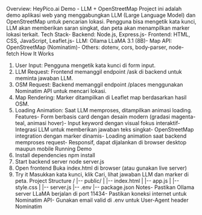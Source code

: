 Overview:
 HeyPico.ai Demo - LLM + OpenStreetMap
 Project ini adalah demo aplikasi web yang menggabungkan LLM (Large Language Model) dan
 OpenStreetMap untuk pencarian lokasi. Pengguna bisa mengetik kata kunci, LLM akan memberikan
 saran singkat, dan peta akan menampilkan marker lokasi terkait.
 Tech Stack- Backend: Node.js, Express.js- Frontend: HTML, CSS, JavaScript, Leaflet.js- LLM: Ollama LLaMA 3.1 (8B)- Map API: OpenStreetMap (Nominatim)- Others: dotenv, cors, body-parser, node-fetch
 How It Works
 1. User Input: Pengguna mengetik kata kunci di form input.
 2. LLM Request: Frontend memanggil endpoint /ask di backend untuk meminta jawaban LLM.
 3. OSM Request: Backend memanggil endpoint /places menggunakan Nominatim API untuk
 mencari lokasi.
 4. Map Rendering: Marker ditampilkan di Leaflet map berdasarkan hasil OSM.
 5. Loading Animation: Saat LLM memproses, ditampilkan animasi loading.
 Features- Form berbasis card dengan desain modern (gradasi magenta-teal, animasi hover)- Input keyword dengan visual fokus interaktif- Integrasi LLM untuk memberikan jawaban teks singkat- OpenStreetMap integration dengan marker dinamis- Loading animation saat backend memproses request- Responsif, dapat dijalankan di browser desktop maupun mobile
 Running Demo
 1. Install dependencies
   npm install
 2. Start backend server
   node server.js
 3. Open frontend
   Buka index.html di browser (atau gunakan live server)
 4. Try it
   Masukkan kata kunci, klik Cari, lihat jawaban LLM dan marker di peta.
 Project Structure
 /
 |-- public/
 |   |-- index.html
 |   |-- app.js
 |   |-- style.css
 |
 |-- server.js
 |-- .env
 |-- package.json
 Notes- Pastikan Ollama server LLaMA berjalan di port 11434- Pastikan koneksi internet untuk Nominatim API- Gunakan email valid di .env untuk User-Agent header Nominatim
